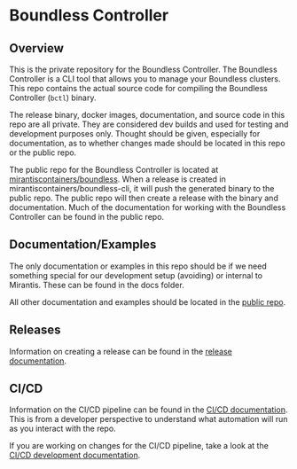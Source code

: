 # Boundless Controller

## Overview

This is the private repository for the Boundless Controller. The Boundless Controller is a CLI tool that allows you to manage your Boundless clusters. This repo contains the actual source code for compiling the Boundless Controller (`bctl`) binary.

The release binary, docker images, documentation, and source code in this repo are all private. They are considered dev builds and used for testing and development purposes only. Thought should be given, especially for documentation, as to whether changes made should be located in this repo or the public repo.

The public repo for the Boundless Controller is located at [mirantiscontainers/boundless](https://github.com/mirantiscontainers/boundless). When a release is created in mirantiscontainers/boundless-cli, it will push the generated binary to the public repo. The public repo will then create a release with the binary and documentation. Much of the documentation for working with the Boundless Controller can be found in the public repo.

## Documentation/Examples

The only documentation or examples in this repo should be if we need something special for our development setup (avoiding) or internal to Mirantis. These can be found in the docs folder.

All other documentation and examples should be located in the [public repo](https://github.com/MirantisContainers/boundless).

## Releases

Information on creating a release can be found in the [release documentation](docs/creating-a-release.md).

## CI/CD

Information on the CI/CD pipeline can be found in the [CI/CD documentation](docs/CI.md). This is from a developer perspective to understand what automation will run as you interact with the repo.

If you are working on changes for the CI/CD pipeline, take a look at the [CI/CD development documentation](.github/workflows/README.md).
